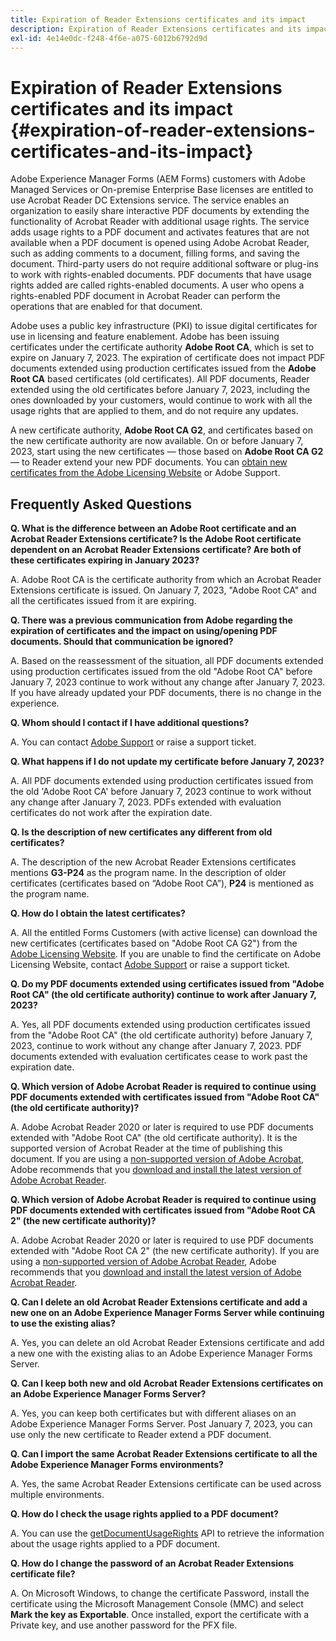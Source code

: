 ```yaml
---
title: Expiration of Reader Extensions certificates and its impact 
description: Expiration of Reader Extensions certificates and its impact 
exl-id: 4e14e0dc-f248-4f6e-a075-6012b6792d9d
---
```


# Expiration of Reader Extensions certificates and its impact {#expiration-of-reader-extensions-certificates-and-its-impact}

Adobe Experience Manager Forms (AEM Forms) customers with Adobe Managed Services or On-premise Enterprise Base licenses are entitled to use Acrobat Reader DC Extensions service. The service enables an organization to easily share interactive PDF documents by extending the functionality of Acrobat Reader with additional usage rights. The service adds usage rights to a PDF document and activates features that are not available when a PDF document is opened using Adobe Acrobat Reader, such as adding comments to a document, filling forms, and saving the document. Third-party users do not require additional software or plug-ins to work with rights-enabled documents. PDF documents that have usage rights added are called rights-enabled documents. A user who opens a rights-enabled PDF document in Acrobat Reader can perform the operations that are enabled for that document.

Adobe uses a public key infrastructure (PKI) to issue digital certificates for use in licensing and feature enablement. Adobe has been issuing certificates under the certificate authority **Adobe Root CA**, which is set to expire on January 7, 2023. The expiration of certificate does not impact PDF documents extended using production certificates issued from the **Adobe Root CA** based certificates (old certificates). All PDF documents, Reader extended using the old certificates before January 7, 2023, including the ones downloaded by your customers, would continue to work with all the usage rights that are applied to them, and do not require any updates.

A new certificate authority, **Adobe Root CA G2**, and certificates based on the new certificate authority are now available. On or before January 7, 2023, start using the new certificates —  those based on **Adobe Root CA G2** — to Reader extend your new PDF documents.  You can [obtain new certificates from the Adobe Licensing Website](https://licensing.adobe.com/) or Adobe Support.  

## Frequently Asked Questions

**Q. What is the difference between an Adobe Root certificate and an Acrobat Reader Extensions certificate? Is the Adobe Root certificate dependent on an Acrobat Reader Extensions certificate? Are both of these certificates expiring in January 2023?**

A. Adobe Root CA is the certificate authority from which an Acrobat Reader Extensions certificate is issued. On January 7, 2023, "Adobe Root CA" and all the certificates issued from it are expiring.

**Q. There was a previous communication from Adobe regarding the expiration of certificates and the impact on using/opening PDF documents. Should that communication be ignored?**

A. Based on the reassessment of the situation, all PDF documents extended using production certificates issued from the old "Adobe Root CA" before January 7, 2023 continue to work without any change after January 7, 2023. If you have already updated your PDF documents, there is no change in the experience.

**Q. Whom should I contact if I have additional questions?** 

A. You can contact [Adobe Support](https://experienceleague.adobe.com/?support-solution=Experience+Manager#support) or raise a support ticket. 

**Q. What happens if I do not update my certificate before January 7, 2023?** 

A. All PDF documents extended using production certificates issued from the old 'Adobe Root CA' before January 7, 2023 continue to work without any change after January 7, 2023. PDFs extended with evaluation certificates do not work after the expiration date.

**Q. Is the description of new certificates any different from old certificates?**

A. The description of the new Acrobat Reader Extensions certificates mentions **G3-P24** as the program name. In the description of older certificates (certificates based on “Adobe Root CA”), **P24** is mentioned as the program name.

**Q. How do I obtain the latest certificates?**

A. All the entitled Forms Customers (with active license) can download  the new certificates (certificates based on "Adobe Root CA G2") from the [Adobe Licensing Website](https://licensing.adobe.com/). If you are unable to find the certificate on Adobe Licensing Website, contact [Adobe Support](https://experienceleague.adobe.com/?support-solution=Experience+Manager&lang=en#support) or raise a support ticket.

**Q. Do my PDF documents extended using certificates issued from "Adobe Root CA" (the old certificate authority) continue to work after January 7, 2023?**

A. Yes, all PDF documents extended using production certificates issued from the "Adobe Root CA" (the old certificate authority) before January 7, 2023, continue to work without any change after January 7, 2023. PDF documents extended with evaluation certificates cease to work past the expiration date.

**Q. Which version of Adobe Acrobat Reader is required to continue using PDF documents extended with certificates issued from "Adobe Root CA" (the old certificate authority)?**

A. Adobe Acrobat Reader 2020 or later is required to use PDF documents extended with "Adobe Root CA" (the old certificate authority). It is the supported version of Acrobat Reader at the time of publishing this document. If you are using a [non-supported version of Adobe Acrobat](https://helpx.adobe.com/support/programs/eol-matrix.html), Adobe recommends that you [download and install the latest version of Adobe Acrobat Reader](https://get.adobe.com/reader/).

**Q. Which version of Adobe Acrobat Reader is required to continue using PDF documents extended with certificates issued from "Adobe Root CA 2" (the new certificate authority)?**

A. Adobe Acrobat Reader 2020 or later is required to use PDF documents extended with "Adobe Root CA 2" (the new certificate authority). If you are using a [non-supported version of Adobe Acrobat Reader](https://helpx.adobe.com/support/programs/eol-matrix.html), Adobe recommends that you [download and install the latest version of Adobe Acrobat Reader](https://get.adobe.com/reader/).

**Q. Can I delete an old Acrobat Reader Extensions certificate and add a new one on an Adobe Experience Manager Forms Server while continuing to use the existing alias?**

A. Yes, you can delete an old Acrobat Reader Extensions certificate and add a new one with the existing alias to an Adobe Experience Manager Forms Server.

**Q. Can I keep both new and old Acrobat Reader Extensions certificates on an Adobe Experience Manager Forms Server?**

A. Yes, you can keep both certificates but with different aliases on an Adobe Experience Manager Forms Server. Post January 7, 2023, you can use only the new certificate to Reader extend a PDF document.

**Q. Can I import the same Acrobat Reader Extensions certificate to all the Adobe Experience Manager Forms environments?**

A. Yes, the same Acrobat Reader Extensions certificate can be used across multiple environments.

**Q. How do I check the usage rights applied to a PDF document?**

A. You can use the [getDocumentUsageRights](https://experienceleague.adobe.com/docs/experience-manager-65/forms/developer-reference/programming-aem-forms-jee/java-api-quick-start-code-examples/acrobat-reader-dc-extensions-service.html?lang=en#quick-start-soap-mode-retrieving-credential-information-using-the-java-api) API to retrieve the information about the usage rights applied to a PDF document.

**Q. How do I change the password of an Acrobat Reader Extensions certificate file?**

A. On Microsoft Windows, to change the certificate Password, install the certificate using the Microsoft Management Console (MMC) and select **Mark the key as Exportable**. Once installed, export the certificate with a Private key, and use another password for the PFX file.


<!-- 
## Applying the certificates {#obtaning-and-applying-the-certificates} 

You can choose one of the following paths to apply latest certificates:

* [Updating certificates for an AEM Forms on JEE environment](#Updating-and-Applying-certificates-for-an-AEM-Forms-on-JEE-environment) 
* [Updating certificates for an AEM Forms on OSGi environment](#Updating-and-applying-certificates-for-an-AEM-Forms-on-OSGi-environment)

>[!NOTE]
>
>The document uses the term certificates and credentials interchangeably.

### Pre-requisites {#Pre-requisites}

Updating the certificates requires using actions available on AEM Forms administrator console and Reader Extension APIs provided by AEM Forms. The document is intended for users and administrators with knowledge of using Adobe Experience Manger Forms APIs. Before you start, ensure that: 

* the user has administrator rights on underlying AEM Forms environment. 
* the user has setup the [development environment](https://experienceleague.adobe.com/docs/experience-manager-65/developing/devtools/howto-projects-eclipse.html) and has access to it.
* [obtain the certificates](#obtain-the-certificates).


### Obtain the certificates {#obtain-the-certificates}

The Rights credential is delivered as a digital certificate that contains the public key, the private key, and the password used to access the credential.

If your organization purchases a production version of Reader Extensions, the production Rights credential is delivered by Adobe Licensing Website (LWS). A production Rights credential is unique to your organization and can enable the specific usage rights that you require.

If you obtained Reader Extensions through a partner or software provider who integrated Reader Extensions into their software, the Rights credential is provided to you by that partner who, in turn, receives this credential from Adobe.

>[!NOTE]
>
>The Rights credential cannot be used for typical document signing or assertion of identity. For these applications, you can use a self-sign certificate or acquire an identity certificate from a Certificate Authority (CA).

The following types of Rights credentials are available:

**Customer Evaluation**: A credential with a short validity period that is provided to customers who want to evaluate Reader Extensions. Usage rights applied to documents using this credential expire when the credential expires. This type of credential is valid only for two to three months.

**Production**: A credential with a long validity period that is provided to customers who purchased the full product. Production credentials are unique to each customer but can be installed on multiple systems.

If you have already used certificates to reader extend PDF files, download a production certificate from [Adobe Licensing Website (LWS)](https://licensing.adobe.com/).

### Applying certificates for an AEM Forms on JEE environment {#Updating-and-Applying-certificates-for-an-AEM-Forms-on-JEE-environment} 

Applying new certificates on AEM Forms on JEE stack requires importing new credentials and applying usage rights. You can use admin console to import credentials and AEM Forms Reader Extension APIs to apply usage rights. 

#### Import and configure credentials 

You can use the Trust Store Management pages to import a new credential. The Trust Store may contain more than one Reader Extensions credential. You must designate one of those credentials as the default Reader Extensions credential. The default credential is used when a Workbench user is unable to determine which credential to use during process creation. These rules apply to default credentials:

* If you import a Reader Extensions credential and the Trust Store contains no other Reader Extensions credentials, it is set as the default.
* If you import a Reader Extensions credential with the Default option selected, the default type is removed from an existing default credential. The imported credential becomes the default.
* You cannot delete a default Reader Extensions credential. To delete the default credential, first set another credential as the default. An exception to this rule is that if there is only one credential, you can delete it even though it is the default.
* You cannot update a default Reader Extensions credential.

To import the credentials: 

1. In administration console, click Settings > Trust Store Management > Local Credentials.
1. Click Import and, under Trust Store Type, select Acrobat Reader DC extensions Credential.
1. (Optional) To indicate that this credential is the default credential to use with Acrobat Reader DC extensions, select Default.
1. In the Alias box, type an identifier for the credential. This identifier is used as the display name for the credential in Acrobat Reader DC extensions. This alias is also used to access the credential programmatically using the AEM forms SDK.
1. Click Choose File to locate the credential, type the password of the credential, and then click OK.

If the error message "Failed to import credential due to either incorrect file format, or incorrect password" appears, verify that the password is valid.

You can also import and delete credentials programmatically. (See [Programming with AEM forms](../../developing/credentials.md).)

<!-- ### Remove usage rights from existing rights-enabled PDF documents

Remove usage rights from existing rights-enabled PDF documents before applying usage rights with latest credentials. AEM Forms on JEE provides APIs to remove usage rights. For detailed instructions, see [Removing Usage Rights from PDF Documents](../../developing/assigning-usage-rights.md#removing-usage-rights-from-pdf-documents).

To remove usage rights for AEM Forms on JEE processes developed in Workbench, see [Workbench Help](https://helpx.adobe.com/content/dam/help/en/experience-manager/6-5/forms/pdf/WorkbenchHelp.pdf). 

#### Apply the usage rights to PDF documents 

After importing new credentials, you can apply usage rights to PDF documents using the Acrobat Reader DC extensions Java Client API and web service.  For details, see [Applying Usage Rights to PDF Documents](../../developing/assigning-usage-rights.md#applying-usage-rights-to-pdf-documents). 


### Applying certificates for an AEM Forms on OSGi environment {#Updating-and-applying-certificates-for-an-AEM-Forms-on-OSGi-environment}

Applying new certificates on AEM Forms on OSGi stack requires importing new credentials and applying usage rights. You can use admin console to import credentials and AEM Forms Reader Extension APIs to apply usage rights. 

#### Import credentials {#Import-credentials}

In an AEM Forms on OSGi environment, a Reader Extension credential is associated with fd-service user. Before adding credentials for fd-user key store, perform the following steps to create a key store: 

1. Log in to your AEM Author instance as an Administrator.
1. Go to **[!UICONTROL Tools]**> **[!UICONTROL Security]**>**[!UICONTROL Users]**.
1. Scroll down the list of users until you find fd-service user account.
1. Click **[!UICONTROL fd-service]** user.
1. Click keystore tab.
1. Click **[!UICONTROL Create KeyStore]**.
1. Set the KeyStore Access Password and save your settings to create the KeyStore password.

After creating the key-store, add credentials to fd-service user. The following video explains the steps: 

>[!VIDEO](https://images-tv.adobe.com/mpcv3/5577/8db8e554-f04b-4fae-8108-b9b5e0eb03ad_1627925794.854x480at800_h264.mp4)

The following command list the details of the pfx file. Before running the command, navigate to the directory that contains the .pfx file.

`keytool -v -list -storetype pkcs12 -keystore [name of your .pfx file]`

For example, keytool -v -list -storetype pkcs12 -keystore 1005566.pfx where 1005566.pfx is the name of my pfx file

<!-- ### Remove usage rights from existing rights-enabled PDF documents

Remove usage rights from existing rights-enabled PDF documents before applying usage rights with latest credentials. You can remove the usage rights for a document by invoking the removeUsageRights API from within the docAssuranceServiceAPI. For detailed information, see [Remove Usage Rights](/help/forms/using/aem-document-services-programmatically.md#removing-usage-rights) document.

#### Apply the usage rights to PDF documents 

To apply usage rights in an AEM Forms on OSGi environment, Create custom OSGi service to usage rights to the documents. You can also create a servlet with a POST method to return the reader extended PDF to the user. For detailed instructions, see [Applying Reader Extensions](https://experienceleague.adobe.com/docs/experience-manager-learn/forms/document-services/apply-reader-extension-rights-to-pdf.html).  -->
